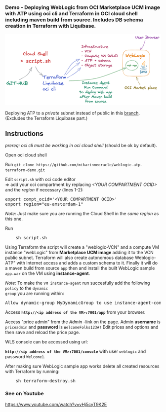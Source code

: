 ### Demo - Deploying WebLogic from OCI Marketplace UCM image with ATP using oci cli and Terraform in OCI cloud shell including maven build from source. Includes DB schema creation in Terraform with Liquibase.

<p>
<img src="wls_atp_tf.png" width="800" />
    
<p>
Deploying ATP to a <i>private</i> subnet instead of public in this <a href="https://github.com/mikarinneoracle/weblogic-atp-terraform-demo/tree/weblogic-with-ATP-in-private-subnet">branch</a>. (Excludes the Terraform Liquibase part.)
    
## Instructions

<i>prereq: oci cli must be working in oci cloud shell</i> (should be ok by default).

<p>
Open oci cloud shell

<p>
Run <code>git clone https://github.com/mikarinneoracle/weblogic-atp-terraform-demo.git</code>

<p>
Edit <code>script.sh</code> with oci code editor<br>
    => add your oci compartment by replacing <i>&lt;YOUR COMPARTMENT OCID&gt;</i> and the <i>region</i> if necessary (lines 1-2):

<p>
<pre>
export compt_ocid='&lt;YOUR COMPARTMENT OCID&gt;'
export region="eu-amsterdam-1"
</pre>

<p>
<i>Note</i>: Just make sure you are running the Cloud Shell in the <i>same region</i> as this one.

<p>
Run 
<pre>
    sh script.sh
</pre>

<p>
Using Terraform the script will create a "weblogic-VCN" and a compute VM instance "webLogic" from <b>Marketplace UCM image</b> adding it to the VCN public subnet. Terraform will also create autonomous database Weblogic-ATP" with Internet access and adds a custom schema to it. Finally it will do a maven build from source <code>app</code> then and install the built WebLogic sample <code>app.war</code> on the VM using <b>instance-agent</b>.
    
<i>Note:</i> To make the <code>VM instance-agent</code> run succesfully add the following <code>policy</code> to
the <code>dynamic group</code> you are running within:
<pre>
Allow dynamic-group MyDynamicGroup to use instance-agent-command-execution-family in compartment &lt;YOUR COMPARTMENT&gt;
</pre>
    
<p>
Access <b><code>http://&lt;ip address of the VM&gt;:7001/app</code></b> from your browser.

<p>
Access "price admin" from the <i>Admin</i> -link on the page.
Admin <b>username</b> is <code>priceadmin</code> and <b>password</b> is <code>WelcomeFolks123#!</code>
Edit prices and options and then save and reload the price page.

<p>
WLS console can be accessed using url:

<p>
<b><code>http://&lt;ip address of the VM&gt;:7001/console</code></b> with user <code>weblogic</code> and password <code>Welcome1</code>.

<p>
After making sure WebLogic sample app works delete all created resources with Terraform by running:
<pre>
    sh terraform-destroy.sh
</pre>

### See on Youtube

<a href="https://www.youtube.com/watch?v=vHj5cyT9K2E">https://www.youtube.com/watch?v=vHj5cyT9K2E</a>
